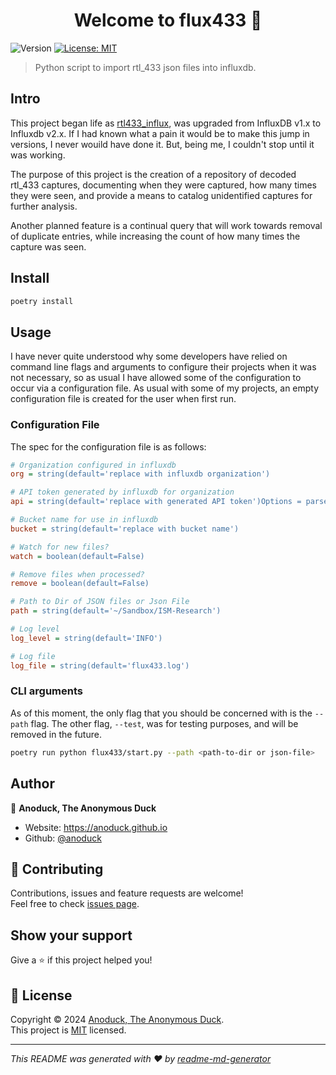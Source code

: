 <h1 align="center">Welcome to flux433 👋</h1>
<p>
  <img alt="Version" src="https://img.shields.io/badge/version-0.1.0-blue.svg?cacheSeconds=2592000" />
  <a href="https://anoduck.mit-license.org" target="_blank">
    <img alt="License: MIT" src="https://img.shields.io/badge/License-MIT-yellow.svg" />
  </a>
</p>

> Python script to import rtl_433 json files into influxdb.

## Intro

This project began life as [rtl433_influx](https://github.com/azrdev/rtl433_influx), was upgraded from InfluxDB v1.x to Influxdb v2.x. If I had known what a pain it would be to make this jump in versions, I never wouild have done it. But, being me, I couldn't stop until it was working. 

The purpose of this project is the creation of a repository of decoded rtl_433 captures, documenting when they were captured, how many times they were seen, and provide a means to catalog unidentified captures for further analysis.

Another planned feature is a continual query that will work towards removal of duplicate entries, while increasing the count of how many times the capture was seen.

## Install

```sh
poetry install
```

## Usage

I have never quite understood why some developers have relied on command line flags and arguments to configure their projects when it was not necessary, so as usual I have allowed some of the configuration to occur via a configuration file. As usual with some of my projects, an empty configuration file is created for the user when first run.

### Configuration File

The spec for the configuration file is as follows:

```ini
# Organization configured in influxdb
org = string(default='replace with influxdb organization')

# API token generated by influxdb for organization
api = string(default='replace with generated API token')Options = parse(options, dest="Options")

# Bucket name for use in influxdb
bucket = string(default='replace with bucket name')

# Watch for new files?
watch = boolean(default=False)

# Remove files when processed?
remove = boolean(default=False)

# Path to Dir of JSON files or Json File
path = string(default='~/Sandbox/ISM-Research')

# Log level
log_level = string(default='INFO')

# Log file
log_file = string(default='flux433.log')
```

### CLI arguments

As of this moment, the only flag that you should be concerned with is the `--path` flag. The other flag, `--test`, was for testing purposes, and will be removed in the future.

```sh
poetry run python flux433/start.py --path <path-to-dir or json-file>
```

## Author

👤 **Anoduck, The Anonymous Duck**

* Website: https://anoduck.github.io
* Github: [@anoduck](https://github.com/anoduck)

## 🤝 Contributing

Contributions, issues and feature requests are welcome!<br />Feel free to check [issues page](https://github.com/anoduck/flux433/issues). 

## Show your support

Give a ⭐️ if this project helped you!

## 📝 License

Copyright © 2024 [Anoduck, The Anonymous Duck](https://github.com/anoduck).<br />
This project is [MIT](https://anoduck.mit-license.org) licensed.

***
_This README was generated with ❤️ by [readme-md-generator](https://github.com/kefranabg/readme-md-generator)_